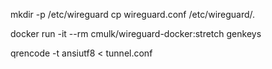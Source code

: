 

mkdir -p /etc/wireguard 
cp wireguard.conf /etc/wireguard/.

docker run -it --rm cmulk/wireguard-docker:stretch genkeys

qrencode -t ansiutf8 < tunnel.conf
